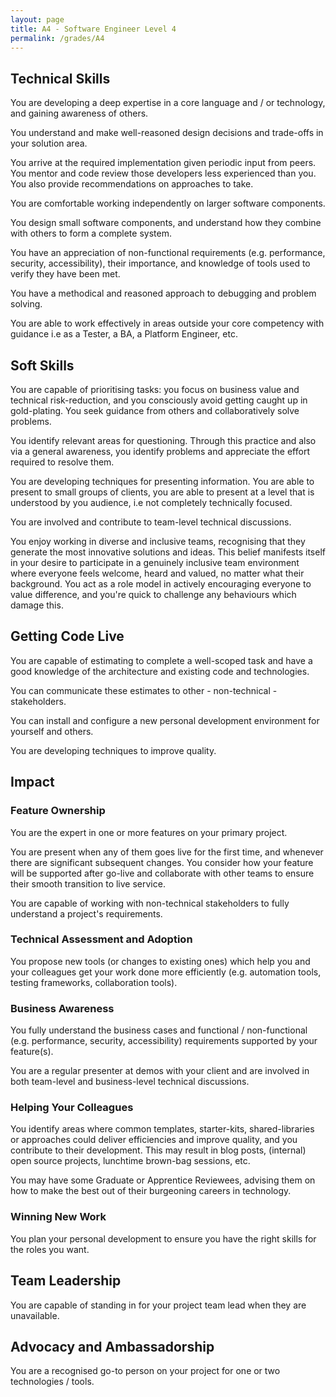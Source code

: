 ```yaml
---
layout: page
title: A4 - Software Engineer Level 4
permalink: /grades/A4
---
```


## Technical Skills 
You are developing a deep expertise in a core language and / or technology, and gaining awareness of others.

You understand and make well-reasoned design decisions and trade-offs in your solution area.

You arrive at the required implementation given periodic input from peers. You mentor and code review those developers less experienced than you. You also provide recommendations on approaches to take.

You are comfortable working independently on larger software components.

You design small software components, and understand how they combine with others to form a complete system.

You have an appreciation of non-functional requirements (e.g. performance, security, accessibility), their importance, and knowledge of tools used to verify they have been met.

You have a methodical and reasoned approach to debugging and problem solving.

You are able to work effectively in areas outside your core competency with guidance i.e as a Tester, a BA, a Platform Engineer, etc.

## Soft Skills 
You are capable of prioritising tasks: you focus on business value and technical risk-reduction, and you consciously avoid getting caught up in gold-plating. You seek guidance from others and collaboratively solve problems.

You identify relevant areas for questioning. Through this practice and also via a general awareness, you identify problems and appreciate the effort required to resolve them.

You are developing techniques for presenting information. You are able to present to small groups of clients, you are able to present at a level that is understood by you audience, i.e not completely technically focused.

You are involved and contribute to team-level technical discussions.

You enjoy working in diverse and inclusive teams, recognising that they generate the most innovative solutions and ideas. This belief manifests itself in your desire to participate in a genuinely inclusive team environment where everyone feels welcome, heard and valued, no matter what their background. You act as a role model in actively encouraging everyone to value difference, and you're quick to challenge any behaviours which damage this.

## Getting Code Live 
You are capable of estimating to complete a well-scoped task and have a good knowledge of the architecture and existing code and technologies.

You can communicate these estimates to other - non-technical - stakeholders.

You can install and configure a new personal development environment for yourself and others.

You are developing techniques to improve quality.

## Impact 
### Feature Ownership
You are the expert in one or more features on your primary project.

You are present when any of them goes live for the first time, and whenever there are significant subsequent changes. You consider how your feature will be supported after go-live and collaborate with other teams to ensure their smooth transition to live service.

You are capable of working with non-technical stakeholders to fully understand a project's requirements.

### Technical Assessment and Adoption
You propose new tools (or changes to existing ones) which help you and your colleagues get your work done more efficiently (e.g. automation tools, testing frameworks, collaboration tools).

### Business Awareness
You fully understand the business cases and functional / non-functional (e.g. performance, security, accessibility) requirements supported by your feature(s).

You are a regular presenter at demos with your client and are involved in both team-level and business-level technical discussions.

### Helping Your Colleagues
You identify areas where common templates, starter-kits, shared-libraries or approaches could deliver efficiencies and improve quality, and you contribute to their development. This may result in blog posts, (internal) open source projects, lunchtime brown-bag sessions, etc.

You may have some Graduate or Apprentice Reviewees, advising them on how to make the best out of their burgeoning careers in technology.

### Winning New Work
You plan your personal development to ensure you have the right skills for the roles you want.

## Team Leadership 
You are capable of standing in for your project team lead when they are unavailable.

## Advocacy and Ambassadorship 
You are a recognised go-to person on your project for one or two technologies / tools.

